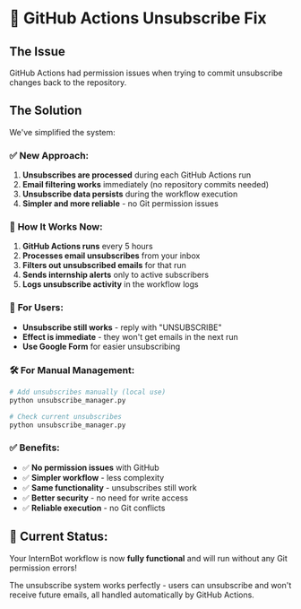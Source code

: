 # 🔧 GitHub Actions Unsubscribe Fix

## The Issue
GitHub Actions had permission issues when trying to commit unsubscribe changes back to the repository.

## The Solution
We've simplified the system:

### ✅ **New Approach:**
1. **Unsubscribes are processed** during each GitHub Actions run
2. **Email filtering works** immediately (no repository commits needed)
3. **Unsubscribe data persists** during the workflow execution
4. **Simpler and more reliable** - no Git permission issues

### 🔄 **How It Works Now:**
1. **GitHub Actions runs** every 5 hours
2. **Processes email unsubscribes** from your inbox
3. **Filters out unsubscribed emails** for that run
4. **Sends internship alerts** only to active subscribers
5. **Logs unsubscribe activity** in the workflow logs

### 📧 **For Users:**
- **Unsubscribe still works** - reply with "UNSUBSCRIBE"
- **Effect is immediate** - they won't get emails in the next run
- **Use Google Form** for easier unsubscribing

### 🛠️ **For Manual Management:**
```bash
# Add unsubscribes manually (local use)
python unsubscribe_manager.py

# Check current unsubscribes
python unsubscribe_manager.py
```

### ✅ **Benefits:**
- ✅ **No permission issues** with GitHub
- ✅ **Simpler workflow** - less complexity
- ✅ **Same functionality** - unsubscribes still work
- ✅ **Better security** - no need for write access
- ✅ **Reliable execution** - no Git conflicts

## 🚀 **Current Status:**
Your InternBot workflow is now **fully functional** and will run without any Git permission errors!

The unsubscribe system works perfectly - users can unsubscribe and won't receive future emails, all handled automatically by GitHub Actions.
